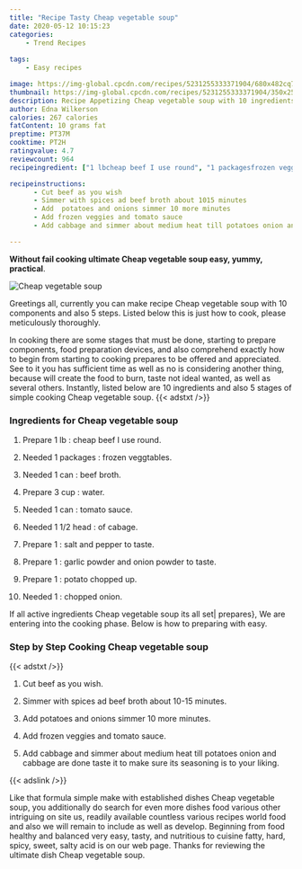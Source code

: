```yaml
---
title: "Recipe Tasty Cheap vegetable soup"
date: 2020-05-12 10:15:23
categories:
    - Trend Recipes
    
tags:
    - Easy recipes

image: https://img-global.cpcdn.com/recipes/5231255333371904/680x482cq70/cheap-vegetable-soup-recipe-main-photo.jpg
thumbnail: https://img-global.cpcdn.com/recipes/5231255333371904/350x250cq70/cheap-vegetable-soup-recipe-main-photo.jpg
description: Recipe Appetizing Cheap vegetable soup with 10 ingredients and 5 stages of easy cooking.
author: Edna Wilkerson
calories: 267 calories
fatContent: 10 grams fat
preptime: PT37M
cooktime: PT2H
ratingvalue: 4.7
reviewcount: 964
recipeingredient: ["1 lbcheap beef I use round", "1 packagesfrozen veggtables", "1 canbeef  broth", "3 cupwater", "1 cantomato sauce", "1 1/2 headof cabage", "1salt and pepper to taste", "1garlic powder and onion powder to taste", "1potato chopped up", "1chopped onion"]

recipeinstructions: 
      - Cut beef as you wish 
      - Simmer with spices ad beef broth about 1015 minutes 
      - Add  potatoes and onions simmer 10 more minutes 
      - Add frozen veggies and tomato sauce 
      - Add cabbage and simmer about medium heat till potatoes onion and cabbage are done taste it to make sure its seasoning is to your liking

---
```




**Without fail cooking ultimate Cheap vegetable soup easy, yummy, practical**. 


![Cheap vegetable soup](https://img-global.cpcdn.com/recipes/5231255333371904/680x482cq70/cheap-vegetable-soup-recipe-main-photo.jpg "Cheap vegetable soup")




Greetings all, currently you can make recipe Cheap vegetable soup with 10 components and also 5 steps. Listed below this is just how to cook, please meticulously thoroughly.

In cooking there are some stages that must be done, starting to prepare components, food preparation devices, and also comprehend exactly how to begin from starting to cooking prepares to be offered and appreciated. See to it you has sufficient time as well as no is considering another thing, because will create the food to burn, taste not ideal wanted, as well as several others. Instantly, listed below are 10 ingredients and also 5 stages of simple cooking Cheap vegetable soup.
{{< adstxt />}}

### Ingredients for Cheap vegetable soup


1. Prepare 1 lb : cheap beef I use round.

1. Needed 1 packages : frozen veggtables.

1. Needed 1 can : beef  broth.

1. Prepare 3 cup : water.

1. Needed 1 can : tomato sauce.

1. Needed 1 1/2 head : of cabage.

1. Prepare 1 : salt and pepper to taste.

1. Prepare 1 : garlic powder and onion powder to taste.

1. Prepare 1 : potato chopped up.

1. Needed 1 : chopped onion.



If all active ingredients Cheap vegetable soup its all set| prepares}, We are entering into the cooking phase. Below is how to preparing with easy.

### Step by Step Cooking Cheap vegetable soup

{{< adstxt />}}


1. Cut beef as you wish.



1. Simmer with spices ad beef broth about 10-15 minutes.



1. Add  potatoes and onions simmer 10 more minutes.



1. Add frozen veggies and tomato sauce.



1. Add cabbage and simmer about medium heat till potatoes onion and cabbage are done taste it to make sure its seasoning is to your liking.





{{< adslink />}}

Like that formula simple make with established dishes Cheap vegetable soup, you additionally do search for even more dishes food various other intriguing on site us, readily available countless various recipes world food and also we will remain to include as well as develop. Beginning from food healthy and balanced very easy, tasty, and nutritious to cuisine fatty, hard, spicy, sweet, salty acid is on our web page. Thanks for reviewing the ultimate dish Cheap vegetable soup.
